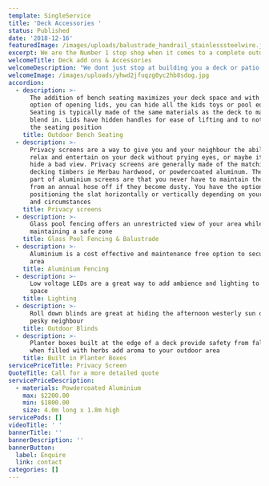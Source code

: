 ```yaml
---
template: SingleService
title: 'Deck Accessories '
status: Published
date: '2018-12-16'
featuredImage: /images/uploads/balustrade_handrail_stainlesssteelwire.jpg
excerpt: We are the Number 1 stop shop when it comes to a complete outdoor makeover
welcomeTitle: Deck add ons & Accessories
welcomeDescription: "We dont just stop at building you a deck or patio roof, there is a full catalogue of add ons and accessories that are also available.  •\tBench seating •\tPrivacy screens •\tGlass pool fencing and balustrades •\tAluminium fencing •\tLighting (Low voltage LEDs) •\tBlinds •\tBuilt in planter boxes"
welcomeImage: /images/uploads/yhwd2jfuqzg0yc2hb8sdog.jpg
accordion:
  - description: >-
      The addition of bench seating maximizes your deck space and with the
      option of opening lids, you can hide all the kids toys or pool equipment.
      Seating is typically made of the same materials as the deck to make it
      blend in. Lids have hidden handles for ease of lifting and to not obstruct
      the seating position
    title: Outdoor Bench Seating
  - description: >-
      Privacy screens are a way to give you and your neighbour the ability to
      relax and entertain on your deck without prying eyes, or maybe its just to
      hide a bad view. Privacy screens are generally made of the matching
      decking timbers ie Merbau hardwood, or powdercoated aluminum. The best
      part of aluminium screens are that you never have to maintain them, apart
      from an annual hose off if they become dusty. You have the option of
      positioning the slat horizontally or vertically depending on your taste
      and circumstances  
    title: Privacy screens
  - description: >-
      Glass pool fencing offers an unrestricted view of your area while
      maintaining a safe zone
    title: Glass Pool Fencing & Balustrade
  - description: >-
      Aluminium is a cost effective and maintenance free option to secure your
      area
    title: Aluminium Fencing
  - description: >-
      Low voltage LEDs are a great way to add ambience and lighting to a dark
      space
    title: Lighting
  - description: >-
      Roll down blinds are great at hiding the afternoon westerly sun or that
      pesky neighbour
    title: Outdoor Blinds
  - description: >-
      Planter boxes built at the edge of a deck provide safety from falling and
      when filled with herbs add aroma to your outdoor area
    title: Built in Planter Boxes
servicePriceTitle: Privacy Screen
QuoteTitle: Call for a more detailed quote
servicePriceDescription:
  - materials: Powdercoated Aluminium
    max: $2200.00
    min: $1800.00
    size: 4.0m long x 1.8m high
servicePods: []
videoTitle: ' '
bannerTitle: ''
bannerDescription: ''
bannerButton:
  label: Enquire
  link: contact
categories: []
---
```


